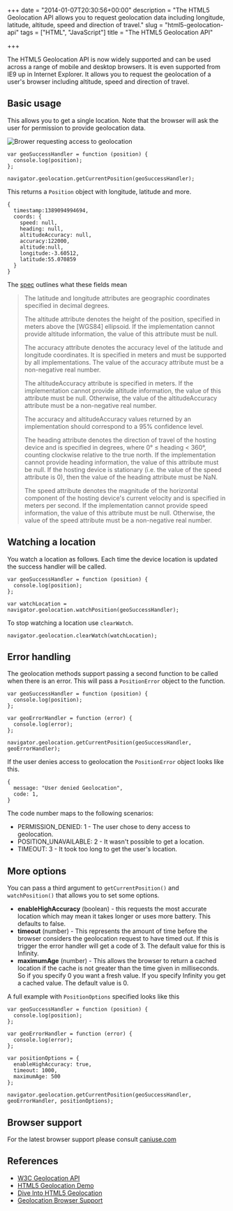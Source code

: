+++
date = "2014-01-07T20:30:56+00:00"
description = "The HTML5 Geolocation API allows you to request geolocation data including longitude, latitude, altitude, speed and direction of travel."
slug = "html5-geolocation-api"
tags = ["HTML", "JavaScript"]
title = "The HTML5 Geolocation API"

+++

The HTML5 Geolocation API is now widely supported and can be used across a range of mobile and desktop browsers. It is even supported from IE9 up in Internet Explorer. It allows you to request the geolocation of a user's browser including altitude, speed and direction of travel.

## Basic usage

This allows you to get a single location. Note that the browser will ask the user for permission to provide geolocation data.

![Brower requesting access to geolocation][5]

    var geoSuccessHandler = function (position) { 
      console.log(position);
    };

    navigator.geolocation.getCurrentPosition(geoSuccessHandler);

This returns a `Position` object with longitude, latitude and more.

    { 
      timestamp:1389094994694,
      coords: {
        speed: null,
        heading: null,
        altitudeAccuracy: null,
        accuracy:122000,
        altitude:null,
        longitude:-3.60512,
        latitude:55.070859
      }
    }

The [spec][1] outlines what these fields mean

> The latitude and longitude attributes are geographic coordinates specified in decimal degrees.
>
> The altitude attribute denotes the height of the position, specified in meters above the [WGS84] ellipsoid. If the implementation cannot provide altitude information, the value of this attribute must be null.
> 
> The accuracy attribute denotes the accuracy level of the latitude and longitude coordinates. It is specified in meters and must be supported by all implementations. The value of the accuracy attribute must be a non-negative real number.
>
> The altitudeAccuracy attribute is specified in meters. If the implementation cannot provide altitude information, the value of this attribute must be null. Otherwise, the value of the altitudeAccuracy attribute must be a non-negative real number.
>
> The accuracy and altitudeAccuracy values returned by an implementation should correspond to a 95% confidence level.
>
> The heading attribute denotes the direction of travel of the hosting device and is specified in degrees, where 0° ≤ heading < 360°, counting clockwise relative to the true north. If the implementation cannot provide heading information, the value of this attribute must be null. If the hosting device is stationary (i.e. the value of the speed attribute is 0), then the value of the heading attribute must be NaN.
>
> The speed attribute denotes the magnitude of the horizontal component of the hosting device's current velocity and is specified in meters per second. If the implementation cannot provide speed information, the value of this attribute must be null. Otherwise, the value of the speed attribute must be a non-negative real number.

## Watching a location

You watch a location as follows. Each time the device location is updated the success handler will be called.

    var geoSuccessHandler = function (position) { 
      console.log(position);
    };

    var watchLocation = navigator.geolocation.watchPosition(geoSuccessHandler);

To stop watching a location use `clearWatch`.

    navigator.geolocation.clearWatch(watchLocation);

## Error handling

The geolocation methods support passing a second function to be called when there is an error. This will pass a `PositionError` object to the function.

    var geoSuccessHandler = function (position) { 
      console.log(position); 
    };

    var geoErrorHandler = function (error) { 
      console.log(error); 
    };

    navigator.geolocation.getCurrentPosition(geoSuccessHandler, geoErrorHandler);

If the user denies access to geolocation the `PositionError` object looks like this.

    { 
      message: "User denied Geolocation", 
      code: 1, 
    }

The code number maps to the following scenarios:

* PERMISSION_DENIED: 1 - The user chose to deny access to geolocation.
* POSITION_UNAVAILABLE: 2 - It wasn't possible to get a location.
* TIMEOUT: 3 - It took too long to get the user's location.

## More options

You can pass a third argument to `getCurrentPosition()` and `watchPosition()` that allows you to set some options.

* <strong>enableHighAccuracy</strong> (boolean) - this requests the most accurate location which may mean it takes longer or uses more battery. This defaults to false.
* <strong>timeout</strong> (number) - This represents the amount of time before the browser considers the geolocation request to have timed out. If this is trigger the error handler will get a code of 3. The default value for this is Infinity.
* <strong>maximumAge</strong> (number) - This allows the browser to return a cached location if the cache is not greater than the time given in milliseconds. So if you specify 0 you want a fresh value. If you specify Infinity you get a cached value. The default value is 0.

A full example with `PositionOptions` specified looks like this

    var geoSuccessHandler = function (position) { 
      console.log(position); 
    };

    var geoErrorHandler = function (error) { 
      console.log(error);
    };

    var positionOptions = {
      enableHighAccuracy: true,
      timeout: 1000,
      maximumAge: 500
    };

    navigator.geolocation.getCurrentPosition(geoSuccessHandler, geoErrorHandler, positionOptions);

## Browser support

For the latest browser support please consult [caniuse.com][4]

## References 

* [W3C Geolocation API][1]
* [HTML5 Geolocation Demo][2]
* [Dive Into HTML5 Geolocation][3]
* [Geolocation Browser Support][4]

[1]: http://www.w3.org/TR/geolocation-API/
[2]: http://html5demos.com/geo
[3]: http://diveintohtml5.info/geolocation.html
[4]: http://caniuse.com/#feat=geolocation
[5]: /images/articles/geolocation-permission.png

